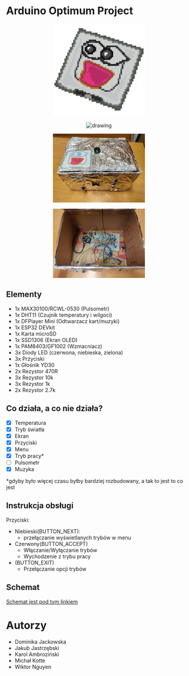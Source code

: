 # Arduino Optimum Project

<p align="center"><img src="readme_files/file1.png" alt="drawing" width="250"/></p>

<p align="center"><img src="readme_files/file2.gif" alt="drawing" width="250"/></p>

<p align="center"><img src="readme_files/file3.jpg" alt="drawing" width="250"/></p>

<p align="center"><img src="readme_files/file4.jpg" alt="drawing" width="250"/></p>

## Elementy

- 1x MAX30100/RCWL-0530 (Pulsometr)
- 1x DHT11 (Czujnik temperatury i wilgoci)
- 1x DFPlayer Mini (Odtwarzacz kart/muzyki)
- 1x ESP32 DEVkit
- 1x Karta microSD
- 1x SSD1306 (Ekran OLED)
- 1x PAM8403/GF1002 (Wzmacniacz)
- 3x Diody LED (czerwona, niebieska, zielona)
- 3x Przyciski
- 1x Głośnik YD30
- 2x Rezystor 470R
- 3x Rezystor 10k
- 3x Rezystor 1k
- 2x Rezystor 2.7k

## Co działa, a co nie działa?

- [x] Temperatura
- [x] Tryb światła
- [x] Ekran
- [x] Przyciski
- [x] Menu
- [x] Tryb pracy*
- [ ] Pulsometr
- [x] Muzyka

*gdyby było więcej czasu byłby bardziej rozbudowany, a tak to jest to co jest

## Instrukcja obsługi

Przyciski:

- Niebieski(BUTTON_NEXT): 
    * przełączanie wyświetlanych trybów w menu
- Czerwony(BUTTON_ACCEPT)
    * Włączanie/Wyłączanie trybów
    * Wychodzenie z trybu pracy
- (BUTTON_EXIT)
    * Przełączanie opcji trybów

## Schemat

[Schemat jest pod tym linkiem](/schematic_diagram/optimum-project.pdf)

# Autorzy

* Dominika Jackowska
* Jakub Jastrzębski
* Karol Ambroziński
* Michał Kotte
* Wiktor Nguyen